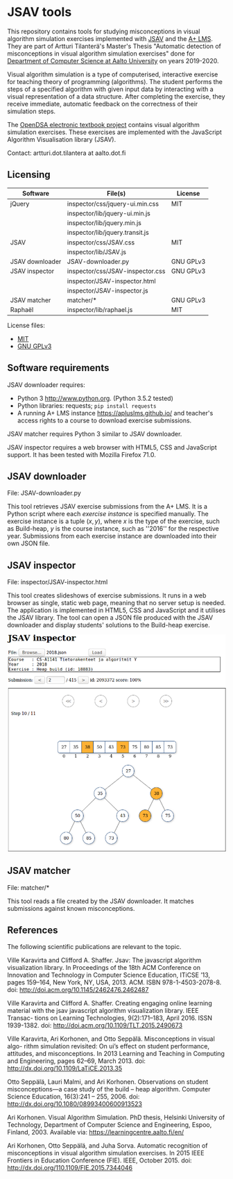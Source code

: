 # JSAV tools

This repository contains tools for studying misconceptions in visual algorithm
simulation exercises implemented with [JSAV](http://jsav.io/) and the
[A+ LMS](https://apluslms.github.io/). They are part of Artturi Tilanterä's
Master's Thesis "Automatic detection of misconceptions in visual algorithm
simulation exercises" done for [Department of Computer Science at Aalto
University](https://www.aalto.fi/en/department-of-computer-science) on years
2019-2020.

Visual algorithm simulation is a type of computerised, interactive exercise for
teaching theory of programming (algorithms). The student performs the steps of a
specified algorithm with given input data by interacting with a visual
representation of a data structure. After completing the exercise, they receive
immediate, automatic feedback on the correctness of their simulation steps.

The [OpenDSA electronic textbook project](https://opendsa-server.cs.vt.edu/)
contains visual algorithm simulation exercises. These exercises are implemented
with the JavaScript Algorithm Visualisation library (JSAV).

Contact: artturi.dot.tilantera at aalto.dot.fi

## Licensing

| Software        | File(s)                           | License   |
| --------------- | --------------------------------- | --------- |
| jQuery          | inspector/css/jquery-ui.min.css   | MIT       |
|                 | inspector/lib/jquery-ui.min.js    |           |
|                 | inspector/lib/jquery.min.js       |           |
|                 | inspector/lib/jquery.transit.js   |           |
| JSAV            | inspector/css/JSAV.css            | MIT       |
|                 | inspector/lib/JSAV.js             |           |
| JSAV downloader | JSAV-downloader.py                | GNU GPLv3 |
| JSAV inspector  | inspector/css/JSAV-inspector.css  | GNU GPLv3 |
|                 | inspector/JSAV-inspector.html     |           |
|                 | inspector/JSAV-inspector.js       |           |
| JSAV matcher    | matcher/*                         | GNU GPLv3 |
| Raphaël         | inspector/lib/raphael.js          | MIT       |


License files:
- [MIT](doc/licenses/MIT-license.txt)
- [GNU GPLv3](doc/licenses/gpl-3.0.txt)

## Software requirements

JSAV downloader requires:
- Python 3 <http://www.python.org>. (Python 3.5.2 tested)
- Python libraries: requests; `pip install requests`
- A running A+ LMS instance <https://apluslms.github.io/> and teacher's access
  rights to a course to download exercise submissions.

JSAV matcher requires Python 3 similar to JSAV downloader.

JSAV inspector requires a web browser with HTML5, CSS and JavaScript
support. It has been tested with Mozilla Firefox 71.0.


## JSAV downloader

File: JSAV-downloader.py

This tool retrieves JSAV exercise submissions from the A+ LMS.
It is a Python script where each *exercise instance* is specified
manually. The exercise instance is a tuple $(x, y)$, where $x$ is the
type of the exercise, such as Build-heap, $y$ is the course instance, such as
''2016'' for the respective year. Submissions from each exercise instance are
downloaded into their own JSON file.

## JSAV inspector

File: inspector/JSAV-inspector.html

This tool creates slideshows of exercise submissions. It runs in
a web browser as single, static web page, meaning that no server setup is
needed. The application is implemented in HTML5, CSS and JavaScript and it
utilises the JSAV library. The tool can open a JSON file produced with the
JSAV downloader and display students' solutions to the Build-heap exercise.

![Screenshot of JSAV inspector](doc/jsav-inspector-buildheap.png "")

## JSAV matcher

File: matcher/*

This tool reads a file created by the JSAV downloader. It matches submissions
against known misconceptions.



## References

The following scientific publications are relevant to the topic.

Ville Karavirta and Clifford A. Shaffer. Jsav: The javascript algorithm
visualization library. In Proceedings of the 18th ACM Conference on Innovation
and Technology in Computer Science Education, ITiCSE ’13, pages 159–164,
New York, NY, USA, 2013. ACM. ISBN 978-1-4503-2078-8.
doi: http://doi.acm.org/10.1145/2462476.2462487

Ville Karavirta and Clifford A. Shaffer. Creating engaging online learning
material with the jsav javascript algorithm visualization library. IEEE Transac-
tions on Learning Technologies, 9(2):171–183, April 2016. ISSN 1939-1382.
doi: http://doi.acm.org/10.1109/TLT.2015.2490673

Ville Karavirta, Ari Korhonen, and Otto Seppälä. Misconceptions in visual algo-
rithm simulation revisited: On ui’s effect on student performance, attitudes, and
misconceptions. In 2013 Learning and Teaching in Computing and Engineering,
pages 62–69, March 2013.
doi: http://dx.doi.org/10.1109/LaTiCE.2013.35

Otto Seppälä, Lauri Malmi, and Ari Korhonen. Observations on student
misconceptions—a case study of the build – heap algorithm. Computer Science
Education, 16(3):241 – 255, 2006.
doi: http://dx.doi.org/10.1080/08993400600913523

Ari Korhonen. Visual Algorithm Simulation. PhD thesis, Helsinki University of
Technology, Department of Computer Science and Engineering, Espoo, Finland,
2003. Available via: https://learningcentre.aalto.fi/en/

Ari Korhonen, Otto Seppälä, and Juha Sorva. Automatic recognition of
misconceptions in visual algorithm simulation exercises. In 2015 IEEE Frontiers
in Education Conference (FIE). IEEE, October 2015. doi:
http://dx.doi.org/110.1109/FIE.2015.7344046
